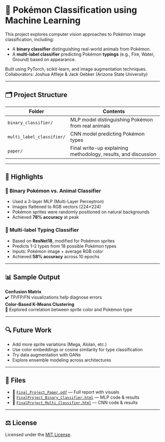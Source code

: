 # 🧠 Pokémon Classification using Machine Learning

This project explores computer vision approaches to Pokémon image classification, including:
- A **binary classifier** distinguishing real-world animals from Pokémon.
- A **multi-label classifier** predicting Pokémon **typings** (e.g., Fire, Water, Ground) based on appearance.

Built using PyTorch, scikit-learn, and image augmentation techniques.  
Collaborators: Joshua Aflleje & Jack Oebker (Arizona State University)

---

## 🗂️ Project Structure

| Folder | Contents |
|--------|----------|
| `binary_classifier/` | MLP model distinguishing Pokémon from real animals |
| `multi_label_classifier/` | CNN model predicting Pokémon types |
| `paper/` | Final write-up explaining methodology, results, and discussion |

---

## 📌 Highlights

### 🔹 Binary Pokémon vs. Animal Classifier
- Used a 3-layer MLP (Multi-Layer Perceptron)
- Images flattened to RGB vectors (224×224)
- Pokémon sprites were randomly positioned on natural backgrounds
- Achieved **78% accuracy** at peak

### 🔹 Multi-label Typing Classifier
- Based on **ResNet18**, modified for Pokémon sprites
- Predicts 1–2 types from 18 possible Pokémon types
- Inputs: Pokémon image + average RGB color
- Achieved **58% accuracy** across 10 epochs

---

## 📊 Sample Output

**Confusion Matrix**  
✔️ TP/FP/FN visualizations help diagnose errors  
**Color-Based K-Means Clustering**  
🎨 Explored correlation between sprite color and Pokémon type

---

## 🔍 Future Work
- Add more sprite variations (Mega, Alolan, etc.)
- Use color embeddings or cosine similarity for type classification
- Try data augmentation with GANs
- Explore ensemble modeling across architectures

---

## 🧾 Files

- 📄 [`Final_Project_Paper.pdf`](Final_Project_Paper.pdf) — Full report with visuals
- 📘 [`FinalProject_Binary_Classifier.html`](binary_classifier/...) — MLP code & results
- 📘 [`FinalProject_Multi_Classifier.html`](multi_label_classifier/...) — CNN code & results

---

## ⚖️ License

Licensed under the [MIT License](LICENSE).

